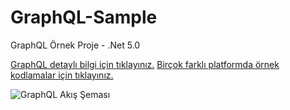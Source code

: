# GraphQL-Sample
GraphQL Örnek Proje - .Net 5.0

[GraphQL detaylı bilgi için tıklayınız.](https://graphql.org/learn/ "GraphQL döküman")
[Birçok farklı platformda örnek kodlamalar için tıklayınız.](https://graphql.org/code/ "GraphQL farklı platformlar için örnek kodlar")


![GraphQL Akış Şeması](https://github.com/mustafadikyar/GraphQL-Sample/blob/master/images/graphql-schema.png)
